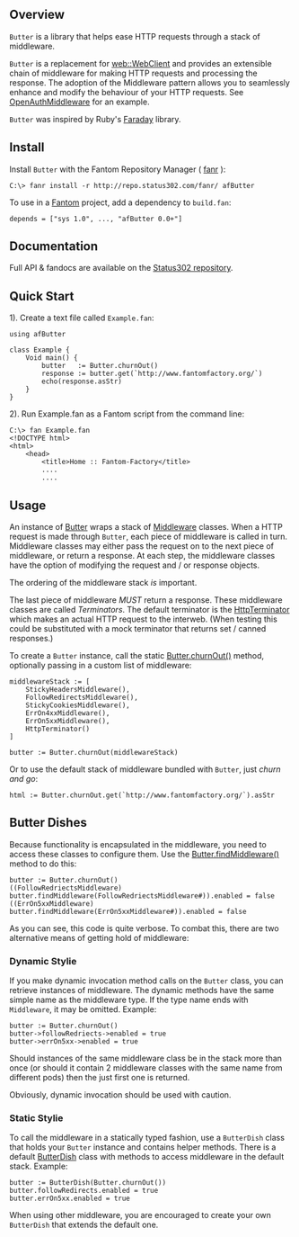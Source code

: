 ## Overview 

`Butter` is a library that helps ease HTTP requests through a stack of middleware.

`Butter` is a replacement for [web::WebClient](http://fantom.org/doc/web/WebClient.html) and provides an extensible chain of middleware for making HTTP requests and processing the response. The adoption of the Middleware pattern allows you to seamlessly enhance and modify the behaviour of your HTTP requests. See [OpenAuthMiddleware](http://repo.status302.com/doc/afButter/OpenAuthMiddleware.html) for an example.

`Butter` was inspired by Ruby's [Faraday](https://github.com/lostisland/faraday) library.

## Install 

Install `Butter` with the Fantom Repository Manager ( [fanr](http://fantom.org/doc/docFanr/Tool.html#install) ):

    C:\> fanr install -r http://repo.status302.com/fanr/ afButter

To use in a [Fantom](http://fantom.org/) project, add a dependency to `build.fan`:

    depends = ["sys 1.0", ..., "afButter 0.0+"]

## Documentation 

Full API & fandocs are available on the [Status302 repository](http://repo.status302.com/doc/afButter/).

## Quick Start 

1). Create a text file called `Example.fan`:

```
using afButter

class Example {
    Void main() {
        butter   := Butter.churnOut()
        response := butter.get(`http://www.fantomfactory.org/`)
        echo(response.asStr)
    }
}
```

2). Run Example.fan as a Fantom script from the command line:

```
C:\> fan Example.fan
<!DOCTYPE html>
<html>
    <head>
        <title>Home :: Fantom-Factory</title>
        ....
        ....
```

## Usage 

An instance of [Butter](http://repo.status302.com/doc/afButter/Butter.html) wraps a stack of [Middleware](http://repo.status302.com/doc/afButter/ButterMiddleware.html) classes. When a HTTP request is made through `Butter`, each piece of middleware is called in turn. Middleware classes may either pass the request on to the next piece of middleware, or return a response. At each step, the middleware classes have the option of modifying the request and / or response objects.

The ordering of the middleware stack *is* important.

The last piece of middleware *MUST* return a response. These middleware classes are called *Terminators*. The default terminator is the [HttpTerminator](http://repo.status302.com/doc/afButter/HttpTerminator.html) which makes an actual HTTP request to the interweb. (When testing this could be substituted with a mock terminator that returns set / canned responses.)

To create a `Butter` instance, call the static [Butter.churnOut()](http://repo.status302.com/doc/afButter/Butter#churnOut.html) method, optionally passing in a custom list of middleware:

```
middlewareStack := [
    StickyHeadersMiddleware(),
    FollowRedirectsMiddleware(),
    StickyCookiesMiddleware(),
    ErrOn4xxMiddleware(),
    ErrOn5xxMiddleware(),
    HttpTerminator()
]

butter := Butter.churnOut(middlewareStack)
```

Or to use the default stack of middleware bundled with `Butter`, just *churn and go*:

```
html := Butter.churnOut.get(`http://www.fantomfactory.org/`).asStr
```

## Butter Dishes 

Because functionality is encapsulated in the middleware, you need to access these classes to configure them. Use the [Butter.findMiddleware()](http://repo.status302.com/doc/afButter/Butter#findMiddleware.html) method to do this:

```
butter := Butter.churnOut()
((FollowRedriectsMiddleware) butter.findMiddleware(FollowRedriectsMiddleware#)).enabled = false
((ErrOn5xxMiddleware) butter.findMiddleware(ErrOn5xxMiddleware#)).enabled = false
```

As you can see, this code is quite verbose. To combat this, there are two alternative means of getting hold of middleware:

### Dynamic Stylie 

If you make dynamic invocation method calls on the `Butter` class, you can retrieve instances of middleware. The dynamic methods have the same simple name as the middleware type. If the type name ends with `Middleware`, it may be omitted. Example:

```
butter := Butter.churnOut()
butter->followRedriects->enabled = true
butter->errOn5xx->enabled = true
```

Should instances of the same middleware class be in the stack more than once (or should it contain 2 middleware classes with the same name from different pods) then the just first one is returned.

Obviously, dynamic invocation should be used with caution.

### Static Stylie 

To call the middleware in a statically typed fashion, use a `ButterDish` class that holds your `Butter` instance and contains helper methods. There is a default [ButterDish](http://repo.status302.com/doc/afButter/ButterDish.html) class with methods to access middleware in the default stack. Example:

```
butter := ButterDish(Butter.churnOut())
butter.followRedirects.enabled = true
butter.errOn5xx.enabled = true
```

When using other middleware, you are encouraged to create your own `ButterDish` that extends the default one.

